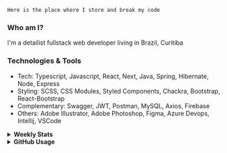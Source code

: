 ```
Here is the place where I store and break my code
```
### Who am I?
I'm a detailist fullstack web developer living in Brazil, Curitiba

### Technologies & Tools
- Tech: Typescript, Javascript, React, Next, Java, Spring, Hibernate, Node, Express
- Styling: SCSS, CSS Modules, Styled Components, Chackra, Bootstrap, React-Bootstrap
- Complementary: Swagger, JWT, Postman, MySQL, Axios, Firebase
- Others: Adobe Illustrator, Adobe Photoshop, Figma, Azure Devops, Intellij, VSCode

<details>
  <summary><b> Weekly Stats</b></summary>
<!--START_SECTION:waka-->

```txt
TypeScript       13 hrs 19 mins  ████████████▓░░░░░░░░░░░░   50.53 %
JavaScript       7 hrs 42 mins   ███████▒░░░░░░░░░░░░░░░░░   29.20 %
HTML             2 hrs 27 mins   ██▒░░░░░░░░░░░░░░░░░░░░░░   09.32 %
Other            44 mins         ▓░░░░░░░░░░░░░░░░░░░░░░░░   02.84 %
CSS              43 mins         ▓░░░░░░░░░░░░░░░░░░░░░░░░   02.73 %
```

<!--END_SECTION:waka-->
</details>

<details>
  <summary><b> GitHub Usage</b></summary>
  
[![Top Langs](https://github-readme-stats.vercel.app/api/top-langs/?username=gxlpes&&langs_count=9&layout=compact)](https://github.com/anuraghazra/github-readme-stats)

</details>
